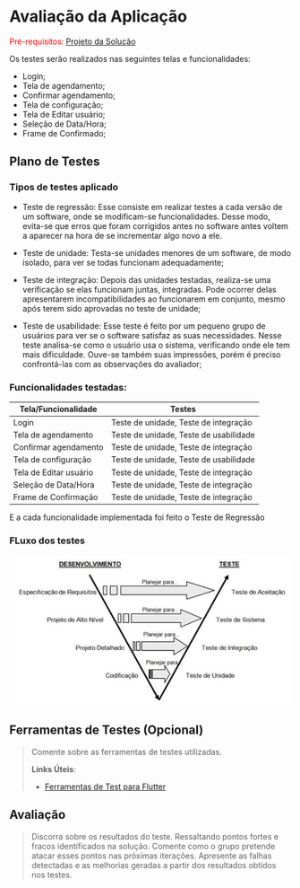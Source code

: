 # Avaliação da Aplicação

<span style="color:red">Pré-requisitos: <a href="6-Implementação.md"> Projeto da Solução</a></span>


Os testes serão realizados nas seguintes telas e funcionalidades:

- Login;
- Tela de agendamento;
- Confirmar agendamento;
- Tela de configuração;
- Tela de Editar usuário;
- Seleção de Data/Hora;
- Frame de Confirmado;

## Plano de Testes
### Tipos de testes aplicado
- Teste de regressão: Esse consiste em realizar testes a cada versão de um software, onde se modificam-se funcionalidades. Desse modo, evita-se que erros que foram corrigidos antes no software antes voltem a aparecer na hora de se incrementar algo novo a ele.

- Teste de unidade: Testa-se unidades menores de um software, de modo isolado, para ver se todas funcionam adequadamente;

- Teste de integração: Depois das unidades testadas, realiza-se uma verificação se elas funcionam juntas, integradas. Pode ocorrer delas apresentarem incompatibilidades ao funcionarem em conjunto, mesmo após terem sido aprovadas no teste de unidade;

- Teste de usabilidade: Esse teste é feito por um pequeno grupo de usuários para ver se o software satisfaz as suas necessidades.  Nesse teste analisa-se como o usuário usa o sistema, verificando onde ele tem mais dificuldade. Ouve-se também suas impressões, porém é preciso confrontá-las com as observações do avaliador;

### Funcionalidades testadas:
| Tela/Funcionalidade | Testes |
|-------------------------|-----------------------------|
| Login | Teste de unidade, Teste de integração |
| Tela de agendamento | Teste de unidade, Teste de usabilidade |
| Confirmar agendamento | Teste de unidade, Teste de integração |
| Tela de configuração | Teste de unidade, Teste de usabilidade |
| Tela de Editar usuário | Teste de unidade, Teste de integração |
| Seleção de Data/Hora | Teste de unidade, Teste de integração |
| Frame de Confirmação | Teste de unidade, Teste de integração |

E a cada funcionalidade implementada foi feito o Teste de Regressão

### FLuxo dos testes
![Estrutura](img/FluxogramaTestes.jpg)

## Ferramentas de Testes (Opcional)

> Comente sobre as ferramentas de testes utilizadas.
> 
> **Links Úteis**:
> - [Ferramentas de Test para Flutter](https://flutter.dev/docs/testing)

## Avaliação

> Discorra sobre os resultados do teste. Ressaltando pontos fortes e
> fracos identificados na solução. Comente como o grupo pretende atacar
> esses pontos nas próximas iterações. Apresente as falhas detectadas e
> as melhorias geradas a partir dos resultados obtidos nos testes.
